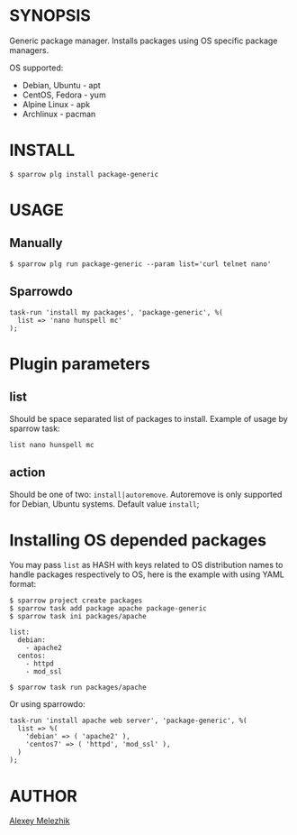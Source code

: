 # SYNOPSIS

Generic package manager. Installs packages using OS specific package managers.

OS supported:

* Debian, Ubuntu - apt
* CentOS, Fedora - yum
* Alpine Linux   - apk
* Archlinux      - pacman
  
# INSTALL

    $ sparrow plg install package-generic

# USAGE

## Manually 

    $ sparrow plg run package-generic --param list='curl telnet nano'

## Sparrowdo

    task-run 'install my packages', 'package-generic', %(
      list => 'nano hunspell mc'
    );
    
# Plugin parameters

## list

Should be space separated list of packages to install. Example of usage by sparrow task:
 
    list nano hunspell mc

## action

Should be one of two: `install|autoremove`. Autoremove is only supported for Debian, Ubuntu systems.
Default value `install`;

# Installing OS depended packages 

You may pass `list` as HASH with keys related to OS distribution names
to handle packages respectively to OS, here is the example with using YAML format:

    $ sparrow project create packages
    $ sparrow task add package apache package-generic
    $ sparrow task ini packages/apache
    
    list:
      debian:
        - apache2
      centos:
        - httpd 
        - mod_ssl
    
    $ sparrow task run packages/apache


Or using sparrowdo:

    task-run 'install apache web server', 'package-generic', %(
      list => %(
        'debian' => ( 'apache2' ),
        'centos7' => ( 'httpd', 'mod_ssl' ),
      )
    );


# AUTHOR

[Alexey Melezhik](mailto:melezhik@gmail.com)
